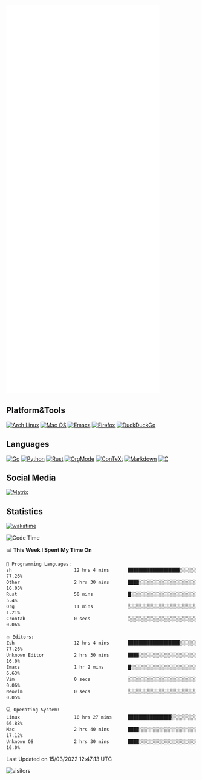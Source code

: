 ![Metrics](https://github.com/SteamedFish/SteamedFish/blob/master/github-metrics.svg)

## Platform&Tools

[![Arch Linux](https://img.shields.io/badge/ArchLinux-1793D1?logo=arch-linux&logoColor=fff&style=flat-square)](https://archlinux.org/)
[![Mac OS](https://img.shields.io/badge/MacOS-000000?style=flat-square&logo=macos&logoColor=F0F0F0)](https://www.apple.com/macos/)
[![Emacs](https://img.shields.io/badge/Emacs-%237F5AB6.svg?&style=flat-square&logo=gnu-emacs&logoColor=white)](https://www.gnu.org/software/emacs/)
[![Firefox](https://img.shields.io/badge/Firefox-FF7139?style=flat-square&logo=Firefox-Browser&logoColor=white)](https://firefox.com/)
[![DuckDuckGo](https://img.shields.io/badge/DuckDuckGo-DE5833?style=flat-square&logo=DuckDuckGo&logoColor=white)](https://duckduckgo.com/)

## Languages

[![Go](https://img.shields.io/badge/Golang-%2300ADD8.svg?style=flat-square&logo=go&logoColor=white)](https://golang.org/)
[![Python](https://img.shields.io/badge/Python-3670A0?style=flat-square&logo=python&logoColor=ffdd54)](https://www.python.org/)
[![Rust](https://img.shields.io/badge/Rust-%23000000.svg?style=flat-square&logo=rust&logoColor=white)](https://www.rust-lang.org/)
[![OrgMode](https://img.shields.io/badge/OrgMode-%23000000.svg?style=flat-square&logo=org&logoColor=white)](https://orgmode.org/)
[![ConTeXt](https://img.shields.io/badge/ConTeXt-%23008080.svg?style=flat-square&logo=latex&logoColor=white)](https://contextgarden.net/)
[![Markdown](https://img.shields.io/badge/MarkDown-%23000000.svg?style=flat-square&logo=markdown&logoColor=white)](https://daringfireball.net/projects/markdown/)
[![C](https://img.shields.io/badge/C-%2300599C.svg?style=flat-square&logo=c&logoColor=white)](https://www.iso.org/standard/74528.html)

## Social Media

[![Matrix](https://img.shields.io/badge/SteamedFish-2CA5E0?style=social&logo=matrix&logoColor=black)](https://matrix.to/#/@i:steamedfish.org)

## Statistics
[![wakatime](https://wakatime.com/badge/user/168280d6-fcf2-4b4f-ad3a-dc4612f35b38.svg)](https://wakatime.com/@168280d6-fcf2-4b4f-ad3a-dc4612f35b38)

<!--START_SECTION:waka-->
![Code Time](http://img.shields.io/badge/Code%20Time-1%2C658%20hrs%2057%20mins-blue)

📊 **This Week I Spent My Time On** 

```text
💬 Programming Languages: 
sh                       12 hrs 4 mins       ███████████████████░░░░░░   77.26% 
Other                    2 hrs 30 mins       ████░░░░░░░░░░░░░░░░░░░░░   16.05% 
Rust                     50 mins             █░░░░░░░░░░░░░░░░░░░░░░░░   5.4% 
Org                      11 mins             ░░░░░░░░░░░░░░░░░░░░░░░░░   1.21% 
Crontab                  0 secs              ░░░░░░░░░░░░░░░░░░░░░░░░░   0.06%

🔥 Editors: 
Zsh                      12 hrs 4 mins       ███████████████████░░░░░░   77.26% 
Unknown Editor           2 hrs 30 mins       ████░░░░░░░░░░░░░░░░░░░░░   16.0% 
Emacs                    1 hr 2 mins         █░░░░░░░░░░░░░░░░░░░░░░░░   6.63% 
Vim                      0 secs              ░░░░░░░░░░░░░░░░░░░░░░░░░   0.06% 
Neovim                   0 secs              ░░░░░░░░░░░░░░░░░░░░░░░░░   0.05%

💻 Operating System: 
Linux                    10 hrs 27 mins      ████████████████░░░░░░░░░   66.88% 
Mac                      2 hrs 40 mins       ████░░░░░░░░░░░░░░░░░░░░░   17.12% 
Unknown OS               2 hrs 30 mins       ████░░░░░░░░░░░░░░░░░░░░░   16.0%

```


 Last Updated on 15/03/2022 12:47:13 UTC
<!--END_SECTION:waka-->

![visitors](https://visitor-badge.laobi.icu/badge?page_id=SteamedFish.SteamedFish)
